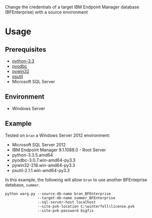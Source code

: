 Change the credentials of a target IBM Endpoint Manager database (BFEnterprise) with a source environment

# Usage

## Prerequisites
- [python-3.3](https://www.python.org/downloads/)
- [pyodbc](https://code.google.com/p/pyodbc/)
- [pywin32](http://sourceforge.net/projects/pywin32/)
- [psutil](https://github.com/giampaolo/psutil)
- Microsoft SQL Server

## Environment
- Windows Server

## Example
Tested on `bran` a Windows Server 2012 environment:
- Microsoft SQL Server 2012
- IBM Endpoint Manager 9.1.1088.0 - Root Server
- python-3.3.5.amd64
- pyodbc-3.0.7.win-amd64-py3.3
- pywin32-218.win-amd64-py3.3
- psutil-2.1.1.win-amd64-py3.3

In this example, the following will allow `bran` to use another BFEnteprise database, `summer`.
 
    python warg.py --source-db-name bran_BFEnterprise
                   --target-db-name summer_BFEnterprise
                   --sql-server-host localhost
                   --site-pvk-location C:\winterfell\license.pvk
                   --site-pvk-password bigfix
